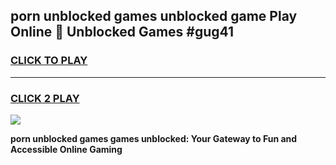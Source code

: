 
## porn unblocked games unblocked game Play Online 👋 Unblocked Games #gug41
<h3>
<a href="https://premium.freeplayer.one?title=porn_unblocked_games&ref=21F">CLICK TO PLAY</a></h3>
<hr>

<h3>
<a href="https://premium.freeplayer.one?title=porn_unblocked_games&ref=21F">CLICK 2 PLAY</a>
  
</h3>

<a href="https://premium.freeplayer.one?title=porn_unblocked_games&ref=21F/"><img src="https://clearcache.store/games.png"></a>


**porn unblocked games games unblocked: Your Gateway to Fun and Accessible Online Gaming**
